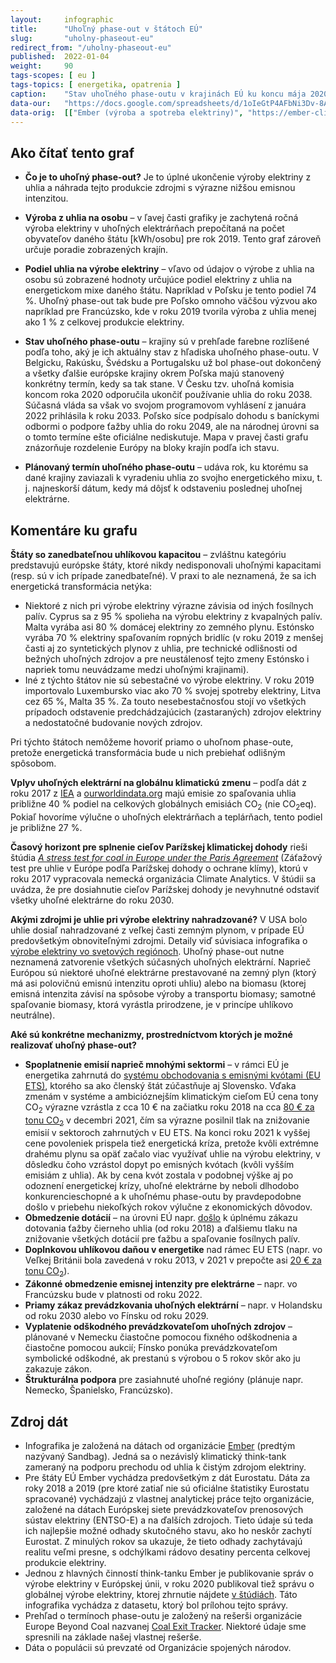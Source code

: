 ```yaml
---
layout:     infographic
title:      "Uhoľný phase-out v štátoch EÚ"
slug:       "uholny-phaseout-eu"
redirect_from: "/uholny-phaseout-eu"
published:  2022-01-04
weight:     90
tags-scopes: [ eu ]
tags-topics: [ energetika, opatrenia ]
caption:    "Stav uhoľného phase-outu v krajinách EÚ ku koncu mája 2020. Hodnoty produkcie elektriny z uhlia sú uvádzané v kWh na osobu za rok."
data-our:   "https://docs.google.com/spreadsheets/d/1oIeGtP4AFbNi3Dv-8AojfeptYoDYu0LGRaHEB4nPh2U"
data-orig:  [["Ember (výroba a spotreba elektriny)", "https://ember-climate.org/project/data-global-electricity-review/"], ["Europe Beyond Coal (termíny phase-outov)", "https://beyond-coal.eu/coal-exit-tracker/?type=maps&layer=4"], ["OSN (populace)", "https://population.un.org/wpp/Download/Files/1_Indicators%20(Standard)/EXCEL_FILES/1_Population/WPP2019_POP_F01_1_TOTAL_POPULATION_BOTH_SEXES.xlsx"]]
---
```


## Ako čítať tento graf

* **Čo je to uhoľný phase-out?** Je to úplné ukončenie výroby elektriny z uhlia a náhrada tejto produkcie zdrojmi s výrazne nižšou emisnou intenzitou.

* **Výroba z uhlia na osobu** –  v ľavej časti grafiky je zachytená ročná výroba elektriny v uhoľných elektrárňach prepočítaná na počet obyvateľov daného štátu [<glossary id="w">kWh/osobu</glossary>] pre rok 2019. Tento graf zároveň určuje poradie zobrazených krajín.

* **Podiel uhlia na výrobe elektriny** – vľavo od údajov o výrobe z uhlia na osobu sú zobrazené hodnoty určujúce podiel elektriny z uhlia na energetickom mixe daného štátu. Napríklad v Poľsku je tento podiel 74 %. Uhoľný phase-out tak bude pre Poľsko omnoho väčšou výzvou ako napríklad pre Francúzsko, kde v roku 2019 tvorila výroba z uhlia menej ako 1 % z celkovej produkcie elektriny.

* **Stav uhoľného phase-outu** – krajiny sú v prehľade farebne rozlíšené podľa toho, aký je ich aktuálny stav z hľadiska uhoľného phase-outu. V Belgicku, Rakúsku, Švédsku a Portugalsku už bol phase-out dokončený a všetky ďalšie európske krajiny okrem Poľska majú stanovený konkrétny termín, kedy sa tak stane. V Česku tzv. uhoľná komisia koncom roka 2020 odporučila ukončiť používanie uhlia do roku 2038. Súčasná vláda sa však vo svojom programovom vyhlásení z januára 2022 prihlásila k roku 2033. Poľsko síce podpísalo dohodu s baníckymi odbormi o podpore ťažby uhlia do roku 2049, ale na národnej úrovni sa o tomto termíne ešte oficiálne nediskutuje. Mapa v pravej časti grafu znázorňuje rozdelenie Európy na bloky krajín podľa ich stavu.

* **Plánovaný termín uhoľného phase-outu** – udáva rok, ku ktorému sa dané krajiny zaviazali k vyradeniu uhlia zo svojho energetického mixu, t. j. najneskorší dátum, kedy má dôjsť k odstaveniu poslednej uhoľnej elektrárne. 

## Komentáre ku grafu

**Štáty so zanedbateľnou uhlíkovou kapacitou** – zvláštnu kategóriu predstavujú európske štáty, ktoré nikdy nedisponovali uhoľnými kapacitami (resp. sú v ich prípade zanedbateľné). V praxi to ale neznamená, že sa ich energetická transformácia netýka:

* Niektoré z nich pri výrobe elektriny výrazne závisia od iných fosílnych palív. Cyprus sa z 95 % spolieha na výrobu elektriny z kvapalných palív. Malta vyrába asi 80 % domácej elektriny zo zemného plynu. Estónsko vyrába 70 % elektriny spaľovaním ropných bridlíc (v roku 2019 z menšej časti aj zo syntetických plynov z uhlia, pre technické odlišnosti od bežných uhoľných zdrojov a pre neustálenosť tejto zmeny Estónsko i napriek tomu neuvádzame medzi uhoľnými krajinami).
* Iné z týchto štátov nie sú sebestačné vo výrobe elektriny. V roku 2019 importovalo Luxembursko viac ako 70 % svojej spotreby elektriny, Litva cez 65 %, Malta 35 %. Za touto nesebestačnosťou stojí vo všetkých prípadoch odstavenie predchádzajúcich (zastaraných) zdrojov elektriny a nedostatočné budovanie nových zdrojov.

Pri týchto štátoch nemôžeme hovoriť priamo o uhoľnom phase-oute, pretože energetická transformácia bude u nich prebiehať odlišným spôsobom.

**Vplyv uhoľných elektrární na globálnu klimatickú zmenu** – podľa dát z roku 2017 z [IEA](https://www.iea.org/data-and-statistics?country=WORLD&fuel=CO2%20emissions&indicator=CO2%20emissions%20from%20electricity%20and%20heat%20by%20energy%20source) a [ourworldindata.org](https://ourworldindata.org/co2-and-other-greenhouse-gas-emissions#co2-emissions-by-fuel) majú emisie zo spaľovania uhlia približne 40 % podiel na celkových globálnych emisiách CO<sub>2</sub> (nie <glossary id="co2eq">CO<sub>2</sub>eq</glossary>). Pokiaľ hovoríme výlučne o uhoľných elektrárňach a teplárňach, tento podiel je približne 27 %.

**Časový horizont pre splnenie cieľov Parížskej klimatickej dohody** rieši štúdia [_A stress test for coal in Europe under the Paris Agreement_](https://climateanalytics.org/media/eu_coal_stress_test_report_2017.pdf)  (Záťažový test pre uhlie v Európe podľa Parížskej dohody o ochrane klímy), ktorú v roku 2017 vypracovala nemecká organizácia Climate Analytics. V štúdii sa uvádza, že pre dosiahnutie cieľov Parížskej dohody je nevyhnutné odstaviť všetky uhoľné elektrárne do roku 2030.

**Akými zdrojmi je uhlie pri výrobe elektriny nahradzované?** V USA bolo uhlie dosiaľ nahradzované z veľkej časti zemným plynom, v prípade EÚ predovšetkým obnoviteľnými zdrojmi. Detaily viď súvisiaca infografika o [výrobe elektriny vo svetových regiónoch](/elektrina-svet). Uhoľný phase-out nutne neznamená zatvorenie všetkých súčasných uhoľných elektrární. Naprieč Európou sú niektoré uhoľné elektrárne prestavované na zemný plyn (ktorý má asi polovičnú emisnú intenzitu oproti uhliu) alebo na biomasu (ktorej emisná intenzita závisí na spôsobe výroby a transportu biomasy; samotné spaľovanie biomasy, ktorá vyrástla prirodzene, je v princípe uhlíkovo neutrálne).

**Aké sú konkrétne mechanizmy, prostredníctvom ktorých je možné realizovať uhoľný phase-out?**

* **Spoplatnenie emisií naprieč mnohými sektormi** – v rámci EÚ je energetika zahrnutá do [systému obchodovania s emisnými kvótami (EU ETS)](/explainery/emisne-povolenky-ets), ktorého sa ako členský štát zúčastňuje aj Slovensko. Vďaka zmenám v systéme a ambicióznejším klimatickým cieľom EÚ cena tony CO<sub>2</sub> výrazne vzrástla z cca 10 € na začiatku roku 2018 na cca [80 € za tonu CO<sub>2</sub>](https://ember-climate.org/carbon-price-viewer/) v decembri 2021, čím sa výrazne posilnil tlak na znižovanie emisií v sektoroch zahrnutých v EU ETS. Na konci roku 2021 k vyššej cene povoleniek prispela tiež energetická kríza, pretože kvôli extrémne drahému plynu sa opäť začalo viac využívať uhlie na výrobu elektriny, v dôsledku čoho vzrástol dopyt po emisných kvótach (kvôli vyšším emisiám z uhlia). Ak by cena kvót zostala v podobnej výške aj po odoznení energetickej krízy, uhoľné elektrárne by neboli dlhodobo konkurencieschopné a k uhoľnému phase-outu by pravdepodobne došlo v priebehu niekoľkých rokov výlučne z ekonomických dôvodov.
* **Obmedzenie dotácií** – na úrovni EÚ napr. [došlo](https://www.iisd.org/sites/default/files/publications/stories-g20-eu-en.pdf) k úplnému zákazu dotovania ťažby čierneho uhlia (od roku 2018) a ďalšiemu tlaku na znižovanie všetkých dotácií pre ťažbu a spaľovanie fosílnych palív.
* **Doplnkovou uhlíkovou daňou v energetike** nad rámec EU ETS (napr. vo Veľkej Británii bola zavedená v roku 2013, v 2021 v prepočte asi [20 € za tonu CO<sub>2</sub>](https://phys.org/news/2020-01-british-carbon-tax-coal-fired-electricity.html)).
* **Zákonné obmedzenie emisnej intenzity pre elektrárne** – napr. vo Francúzsku bude v platnosti od roku 2022.
* **Priamy zákaz prevádzkovania uhoľných elektrární**  – napr. v Holandsku od roku 2030 alebo vo Fínsku od roku 2029.
* **Vyplatenie odškodného prevádzkovateľom uhoľných zdrojov** – plánované v Nemecku čiastočne pomocou fixného odškodnenia a čiastočne pomocou aukcií; Fínsko ponúka prevádzkovateľom symbolické odškodné, ak prestanú s výrobou o 5 rokov skôr ako ju zakazuje zákon.
* **Štrukturálna podpora** pre zasiahnuté uhoľné regióny (plánuje napr. Nemecko, Španielsko, Francúzsko).

## Zdroj dát

* Infografika je založená na dátach od organizácie [Ember](https://ember-climate.org/) (predtým nazývaný Sandbag). Jedná sa o nezávislý klimatický think-tank zameraný na podporu prechodu od uhlia k čistým zdrojom elektriny.
* Pre štáty EÚ Ember vychádza predovšetkým z dát Eurostatu. Dáta za roky 2018 a 2019 (pre ktoré zatiaľ nie sú oficiálne štatistiky Eurostatu spracované) vychádzajú z vlastnej analytickej práce tejto organizácie, založené na dátach Európskej siete prevádzkovateľov prenosových sústav elektriny (ENTSO-E) a na ďalších zdrojoch. Tieto údaje sú teda ich najlepšie možné odhady skutočného stavu, ako ho neskôr zachytí Eurostat. Z minulých rokov sa ukazuje, že tieto odhady zachytávajú realitu veľmi presne, s odchýlkami rádovo desatiny percenta celkovej produkcie elektriny.
* Jednou z hlavných činností think-tanku Ember je publikovanie správ o výrobe elektriny v Európskej únii, v roku 2020 publikoval tiež správu o globálnej výrobe elektriny, ktorej zhrnutie nájdete [v štúdiách](/studie/2020-globalna-sprava-o-elektrine). Táto infografika vychádza z datasetu, ktorý bol prílohou tejto správy.
* Prehľad o termínoch phase-outu je založený na rešerši organizácie Europe Beyond Coal nazvanej [Coal Exit Tracker](https://beyond-coal.eu/coal-exit-tracker/?type=maps&layer=4). Niektoré údaje sme spresnili na základe našej vlastnej rešerše.
* Dáta o populácii sú prevzaté od Organizácie spojených národov.
